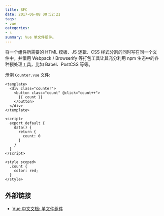 ```yaml
---
title: SFC
date: 2017-06-08 00:52:21
tags:
- vue
categories: 
- s
summary: Vue 单文件组件。
---
```

将一个组件所需要的 HTML 模板、JS 逻辑、CSS 样式分割的同时写在同一个文件中，并借用 Webpack / Browserify 等打包工具让其充分利用 npm 生态中的各种预处理工具，比如 Babel、PostCSS 等等。

示例 `Counter.vue` 文件:

```vue
<template>
  <div class="counter">
    <button class="count" @click="count++">
      {{ count }}
    </button>
  </div>
</template>

<script>
  export default {
    data() {
      return {
        count: 0
      }
    }
  }
</script>

<style scoped>
  .count {
    color: red;
  }
</style>
```

## 外部链接

- [Vue 中文文档: 单文件组件](https://cn.vuejs.org/v2/guide/single-file-components.html)